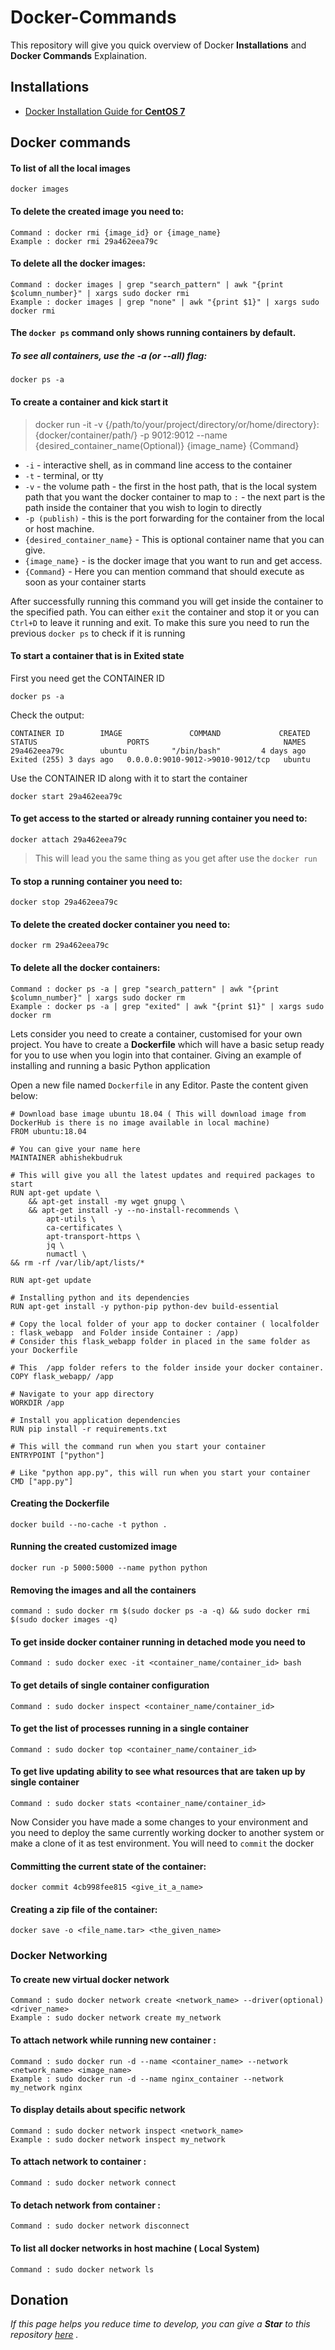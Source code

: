 # Docker-Commands
This repository will give you quick overview of Docker **Installations** and **Docker Commands** Explaination.


## Installations 
- [Docker Installation Guide for **CentOS 7**](https://github.com/abhishekbudruk007/Docker-Commands/blob/master/Docker%20Installation%20Guide%20(%20CentOS%207%20).md)



  

## Docker commands 

#### To list of all the local images
```
docker images
```
#### To delete the created image you need to:
```
Command : docker rmi {image_id} or {image_name} 
Example : docker rmi 29a462eea79c
```

#### To delete all the docker images:
```
Command : docker images | grep "search_pattern" | awk "{print $column_number}" | xargs sudo docker rmi
Example : docker images | grep "none" | awk "{print $1}" | xargs sudo docker rmi
```

#### The ``docker ps`` command only shows running containers by default. 
##### To see all containers, use the -a (or --all) flag:
```
docker ps -a
```

#### To create a container and kick start it
> docker run -it -v {/path/to/your/project/directory/or/home/directory}:{docker/container/path/} -p 9012:9012 --name {desired_container_name(Optional)} {image_name} {Command}

* ``-i`` - interactive shell, as in command line access to the container
* ``-t`` - terminal, or tty
* ``-v`` - the volume path - the first in the host path, that is the local system path that you want the docker container to map to  ``:``  - the next part is the path inside the container that you wish to login to directly
* ``-p (publish)`` - this is the port forwarding for the container from the local or host machine.
* ``{desired_container_name}`` - This is optional container name that you can give.
* ``{image_name}`` - is the docker image that you want to run and get access.
* ``{Command}`` - Here you can mention command that should execute as soon as your container starts


After successfully running this command you will get inside the container to the specified path. You can either ``exit`` the container and stop it or you can ``Ctrl+D`` to leave it running and exit. To make this sure you need to run the previous ``docker ps`` to check if it is running

#### To start a container that is in Exited state

First you need get the CONTAINER ID
```
docker ps -a
```

Check the output:
```
CONTAINER ID        IMAGE               COMMAND             CREATED             STATUS                    PORTS                              NAMES
29a462eea79c        ubuntu          "/bin/bash"         4 days ago          Exited (255) 3 days ago   0.0.0.0:9010-9012->9010-9012/tcp   ubuntu
```

Use the CONTAINER ID along with it to start the container
```
docker start 29a462eea79c
```

#### To get access to the started or already running container you need to:
```
docker attach 29a462eea79c
```
> This will lead you the same thing as you get after use the ``docker run``

#### To stop a running container you need to:
```
docker stop 29a462eea79c
```

#### To delete the created docker container you need to:
```
docker rm 29a462eea79c
```

#### To delete all the docker containers:
```
Command : docker ps -a | grep "search_pattern" | awk "{print $column_number}" | xargs sudo docker rm
Example : docker ps -a | grep "exited" | awk "{print $1}" | xargs sudo docker rm
```

Lets consider you need to create a container, customised for your own project. You have to create a **Dockerfile** which will have a basic setup ready for you to use when you login into that container.  Giving an example of installing and running a basic Python application

Open a new file named ``Dockerfile``  in any Editor. Paste the content given below:
```
# Download base image ubuntu 18.04 ( This will download image from DockerHub is there is no image available in local machine)
FROM ubuntu:18.04

# You can give your name here
MAINTAINER abhishekbudruk

# This will give you all the latest updates and required packages to start
RUN apt-get update \
	&& apt-get install -my wget gnupg \
	&& apt-get install -y --no-install-recommends \
		apt-utils \
		ca-certificates \
		apt-transport-https \
		jq \
		numactl \
&& rm -rf /var/lib/apt/lists/*

RUN apt-get update

# Installing python and its dependencies
RUN apt-get install -y python-pip python-dev build-essential

# Copy the local folder of your app to docker container ( localfolder : flask_webapp  and Folder inside Container : /app)
# Consider this flask_webapp folder in placed in the same folder as your Dockerfile

# This  /app folder refers to the folder inside your docker container.
COPY flask_webapp/ /app

# Navigate to your app directory
WORKDIR /app

# Install you application dependencies
RUN pip install -r requirements.txt

# This will the command run when you start your container
ENTRYPOINT ["python"]

# Like "python app.py", this will run when you start your container
CMD ["app.py"]
```

#### Creating the Dockerfile
```
docker build --no-cache -t python .
```

#### Running the created customized image
```
docker run -p 5000:5000 --name python python
```

#### Removing the images and all the containers
```
command : sudo docker rm $(sudo docker ps -a -q) && sudo docker rmi $(sudo docker images -q)
```

#### To get inside docker container running in detached mode you need to 
```
Command : sudo docker exec -it <container_name/container_id> bash
```

#### To get details of single container configuration   
```
Command : sudo docker inspect <container_name/container_id>
```

#### To get the list of processes  running in a single container  
```
Command : sudo docker top <container_name/container_id>
```

#### To get live updating ability to see what resources that are taken up by single container  
```
Command : sudo docker stats <container_name/container_id>
```

Now Consider you have made a some changes to your environment and you need to deploy the same currently working docker to another system or make a clone of it as test environment. You will need to ``commit`` the docker
#### Committing the current state of the container:
```
docker commit 4cb998fee815 <give_it_a_name>
```

#### Creating a zip file of the container:
```
docker save -o <file_name.tar> <the_given_name>
```

### Docker Networking

#### To create new virtual docker network
```
Command : sudo docker network create <network_name> --driver(optional) <driver_name>
Example : sudo docker network create my_network 
```

#### To attach network while running new container :
```
Command : sudo docker run -d --name <container_name> --network <network_name> <image_name>
Example : sudo docker run -d --name nginx_container --network my_network nginx 
```

#### To display details about specific network 
```
Command : sudo docker network inspect <network_name>
Example : sudo docker network inspect my_network
``` 
 
#### To attach network to container :
```
Command : sudo docker network connect
```

#### To detach network from container :
```
Command : sudo docker network disconnect
```

#### To list all docker networks in host machine ( Local System)
```
Command : sudo docker network ls 
```



## Donation
*If this page helps you reduce time to develop, you can give a **Star** to this repository [here](https://github.com/abhishekbudruk007/Docker-Commands) .*  